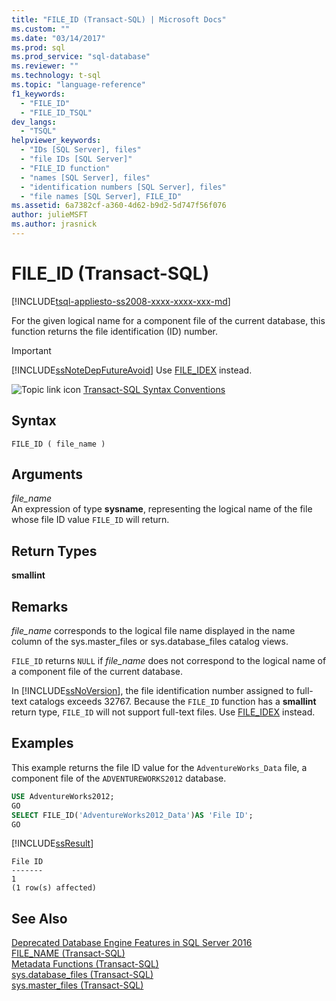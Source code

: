 ```yaml
---
title: "FILE_ID (Transact-SQL) | Microsoft Docs"
ms.custom: ""
ms.date: "03/14/2017"
ms.prod: sql
ms.prod_service: "sql-database"
ms.reviewer: ""
ms.technology: t-sql
ms.topic: "language-reference"
f1_keywords: 
  - "FILE_ID"
  - "FILE_ID_TSQL"
dev_langs: 
  - "TSQL"
helpviewer_keywords: 
  - "IDs [SQL Server], files"
  - "file IDs [SQL Server]"
  - "FILE_ID function"
  - "names [SQL Server], files"
  - "identification numbers [SQL Server], files"
  - "file names [SQL Server], FILE_ID"
ms.assetid: 6a7382cf-a360-4d62-b9d2-5d747f56f076
author: julieMSFT
ms.author: jrasnick
---
```

# FILE_ID (Transact-SQL)
[!INCLUDE[tsql-appliesto-ss2008-xxxx-xxxx-xxx-md](../../includes/tsql-appliesto-ss2008-xxxx-xxxx-xxx-md.md)]

For the given logical name for a component file of the current database, this function returns the file identification (ID) number.  
  
> [!IMPORTANT]  
>  [!INCLUDE[ssNoteDepFutureAvoid](../../includes/ssnotedepfutureavoid-md.md)] Use [FILE_IDEX](../../t-sql/functions/file-idex-transact-sql.md) instead.  
  
 ![Topic link icon](../../database-engine/configure-windows/media/topic-link.gif "Topic link icon") [Transact-SQL Syntax Conventions](../../t-sql/language-elements/transact-sql-syntax-conventions-transact-sql.md)  
  
## Syntax  
  
```  
FILE_ID ( file_name )  
```  
  
## Arguments  
*file_name*  
An expression of type **sysname**, representing the logical name of the file whose file ID value `FILE_ID` will return.  
  
## Return Types  
**smallint**  
  
## Remarks  
*file_name* corresponds to the logical file name displayed in the name column of the sys.master_files or sys.database_files catalog views.  

`FILE_ID` returns `NULL` if *file_name* does not correspond to the logical name of a component file of the current database.
  
In [!INCLUDE[ssNoVersion](../../includes/ssnoversion-md.md)], the file identification number assigned to full-text catalogs exceeds 32767. Because the `FILE_ID` function has a **smallint** return type, `FILE_ID` will not support full-text files. Use [FILE_IDEX](../../t-sql/functions/file-idex-transact-sql.md) instead.  
  
## Examples  
This example returns the file ID value for the `AdventureWorks_Data` file, a component file of the `ADVENTUREWORKS2012` database.  

```sql  
USE AdventureWorks2012;  
GO  
SELECT FILE_ID('AdventureWorks2012_Data')AS 'File ID';  
GO  
```  
  
 [!INCLUDE[ssResult](../../includes/ssresult-md.md)]  
  
```  
File ID   
-------   
1  
(1 row(s) affected)  
```  
  
## See Also  
 [Deprecated Database Engine Features in SQL Server 2016](../../database-engine/deprecated-database-engine-features-in-sql-server-2016.md)   
 [FILE_NAME &#40;Transact-SQL&#41;](../../t-sql/functions/file-name-transact-sql.md)   
 [Metadata Functions &#40;Transact-SQL&#41;](../../t-sql/functions/metadata-functions-transact-sql.md)   
 [sys.database_files &#40;Transact-SQL&#41;](../../relational-databases/system-catalog-views/sys-database-files-transact-sql.md)   
 [sys.master_files &#40;Transact-SQL&#41;](../../relational-databases/system-catalog-views/sys-master-files-transact-sql.md)  
  
  
